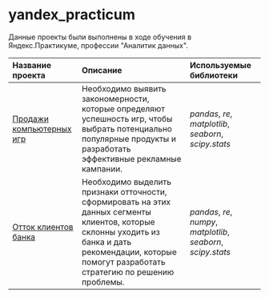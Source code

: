 # yandex_practicum
Данные проекты были выполнены в ходе обучения в Яндекс.Практикуме, профессии "Аналитик данных".

| Название проекта | Описание | Используемые библиотеки | 
| :---------------------- | :---------------------- | :---------------------- |
| [Продажи компьютерных игр](https://github.com/SelaluSiap/yandex_practicum/tree/main/video_game_sales) | Необходимо выявить закономерности, которые определяют успешность игр, чтобы выбрать потенциально популярные продукты и разработать эффективные рекламные кампании.| *pandas*, *re*, *matplotlib*, *seaborn*, *scipy.stats* |
| [Отток клиентов банка](https://github.com/SelaluSiap/yandex_practicum/tree/main/bank_customers) | Необходимо выделить признаки отточности, сформировать на этих данных сегменты клиентов, которые склонны уходить из банка и дать рекомендации, которые помогут разработать стратегию по решению проблемы.| *pandas*, *re*, *numpy*, *matplotlib*, *seaborn*, *scipy.stats* |


